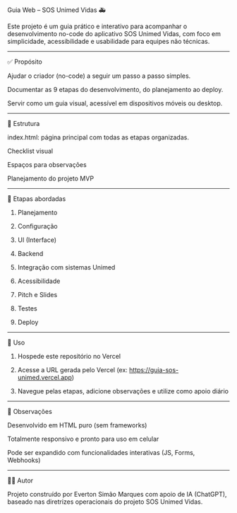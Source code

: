 Guia Web – SOS Unimed Vidas 🚑

Este projeto é um guia prático e interativo para acompanhar o desenvolvimento no-code do aplicativo SOS Unimed Vidas, com foco em simplicidade, acessibilidade e usabilidade para equipes não técnicas.


---

✅ Propósito

Ajudar o criador (no-code) a seguir um passo a passo simples.

Documentar as 9 etapas do desenvolvimento, do planejamento ao deploy.

Servir como um guia visual, acessível em dispositivos móveis ou desktop.



---

📁 Estrutura

index.html: página principal com todas as etapas organizadas.

Checklist visual

Espaços para observações

Planejamento do projeto MVP




---

📌 Etapas abordadas

1. Planejamento


2. Configuração


3. UI (Interface)


4. Backend


5. Integração com sistemas Unimed


6. Acessibilidade


7. Pitch e Slides


8. Testes


9. Deploy




---

🚀 Uso

1. Hospede este repositório no Vercel


2. Acesse a URL gerada pelo Vercel (ex: https://guia-sos-unimed.vercel.app)


3. Navegue pelas etapas, adicione observações e utilize como apoio diário




---

📌 Observações

Desenvolvido em HTML puro (sem frameworks)

Totalmente responsivo e pronto para uso em celular

Pode ser expandido com funcionalidades interativas (JS, Forms, Webhooks)



---

👨‍💻 Autor

Projeto construído por Everton Simão Marques com apoio de IA (ChatGPT), baseado nas diretrizes operacionais do projeto SOS Unimed Vidas.
